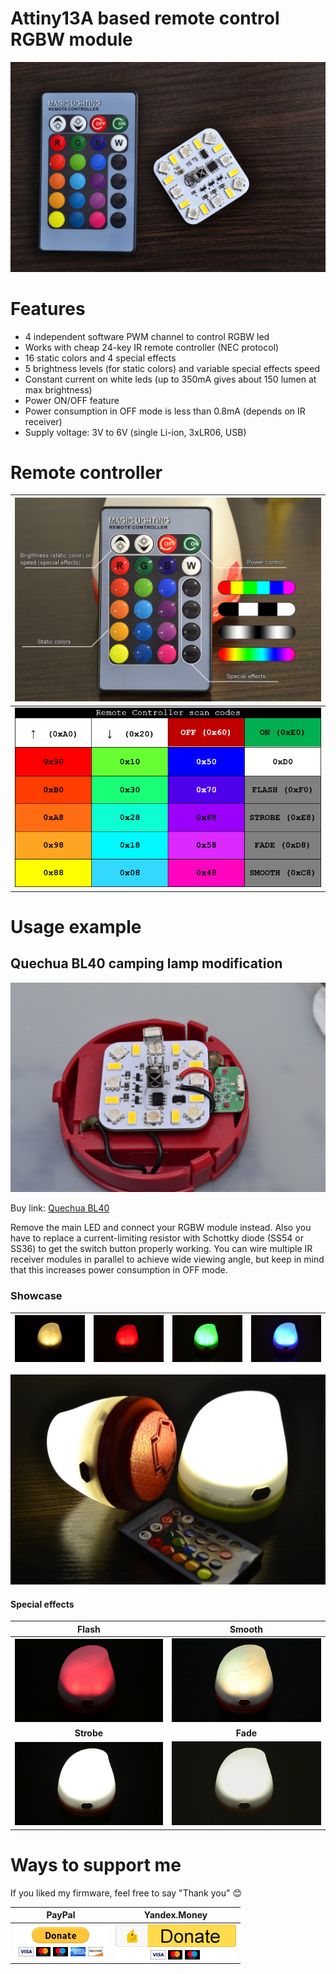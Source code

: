 # Attiny13A based remote control RGBW module

![Overview](img/overview.jpg)

# Features

* 4 independent software PWM channel to control RGBW led
* Works with cheap 24-key IR remote controller (NEC protocol)
* 16 static colors and 4 special effects
* 5 brightness levels (for static colors) and variable special effects speed
* Constant current on white leds (up to 350mA gives about 150 lumen at max brightness)
* Power ON/OFF feature
* Power consumption in OFF mode is less than 0.8mA (depends on IR receiver)
* Supply voltage: 3V to 6V (single Li-ion, 3xLR06, USB)

# Remote controller

|![Remote keys](img/remote.jpg)|
|:---:|
|![Remote keys scan codes](img/remote_codes.png)|

# Usage example

## Quechua BL40 camping lamp modification

![Installation example](img/quechua_wiring.png)

Buy link: [Quechua BL40](https://www.decathlon.com/products/camping-and-hiking-lamp-bl-40)

Remove the main LED and connect your RGBW module instead. Also you have to replace a current-limiting resistor with Schottky diode (SS54 or SS36) to get the switch button properly working.
You can wire multiple IR receiver modules in parallel to achieve wide viewing angle, but keep in mind that this increases power consumption in OFF mode.

### Showcase

|![White](img/quechua_1.jpg)|![Red](img/quechua_2.jpg)|![Green](img/quechua_3.jpg)|![Blue](img/quechua_4.jpg)|
|:---:|:---:|:---:|:---:|

![Preview](img/quechua_5.jpg)

#### Special effects

|**Flash**|**Smooth**|
|:-------:|:--------:|
|![Jumping](img/flash.gif)|![Rainbow](img/smooth.gif)|
|**Strobe**|**Fade**|
|![Strobe](img/strobe.gif)|![Smooth fade](img/fade.gif)|

# Ways to support me

If you liked my firmware, feel free to say "Thank you" :blush:

|PayPal|Yandex.Money|
|:----:|:----------:|
|[![paypal](img/paypal.png)](https://www.paypal.me/sinuxvr)|[![Yandex.Money](img/yamoney.png)](https://money.yandex.ru/to/410014808100617)|